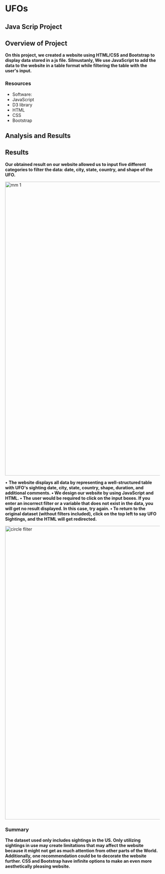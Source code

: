 # UFOs



## Java Scrip Project



## Overview of Project



**On this project, we created a website using HTML/CSS and Bootstrap to display data stored in a js file. Silmustanly, We use JavaScript to add the data to the website in a table format while filtering the table with the user's input.**



### Resources



-	Software:
- JavaScript
-	D3 library
-	HTML
-	CSS
-	Bootstrap

     


## Analysis and Results
     

## Results
    
   
   **Our obtained result on our website allowed us to input five different categories to filter the data: date, city, state, country, and shape of the UFO.**
 



<img width="957" alt="mm 1" src="https://user-images.githubusercontent.com/81654454/127795119-b1ca7e48-7fde-4414-9adb-1dc850513c4c.PNG">








•	**The website displays all data by representing a well-structured table with UFO's sighting date, city, state, country, shape, duration, and additional comments.
•	We design our website by using JavaScript and HTML. 
•	 The user would be required to click on the input boxes. If you enter an incorrect filter or a variable that does not exist in the data, you will get no result displayed. In this case, try again.
•	To return to the original dataset (without filters included), click on the top left to say UFO Sightings, and the HTML will get redirected.**




<img width="956" alt="circle fliter" src="https://user-images.githubusercontent.com/81654454/127795152-13ca0f6e-cdba-4c58-8576-2f9497f55927.PNG">


 
 ### Summary



**The dataset used only includes sightings in the US. Only utilizing sightings in use may create limitations that may affect the website because it might not get as much attention from other parts of the World. Additionally, one recommendation could be to decorate the website further. CSS and Bootstrap have infinite options to make an even more aesthetically pleasing website.**
